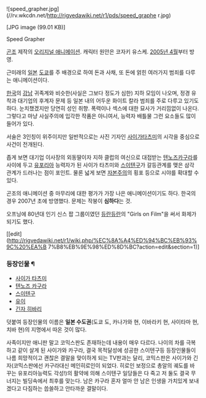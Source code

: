 ![speed_grapher.jpg](//rv.wkcdn.net/http://rigvedawiki.net/r1/pds/speed_graphe
r.jpg)

[JPG image (99.01 KB)]

Speed Grapher

[곤조](%EA%B3%A4%EC%A1%B0.md) 제작의 [오리지널 애니메이션](%EC%98%A4%EB%A6%AC%EC%A7%80%EB%84%90%20%EC%95%A0%EB%8B%88%EB%A9%94%EC%9D%B4%EC%85%98.md). 캐릭터 원안은 코자키
유스케. [2005년 4월](%EC%95%A0%EB%8B%88%EB%A9%94%EC%9D%B4%EC%85%98/2005%EB%85%84%204%EC%9B%94.md)부터 방영.

근미래의 [일본](%EC%9D%BC%EB%B3%B8.md) [도쿄](%EB%8F%84%EC%BF%84.md)를 주 배경으로 하여
돈과 사채, 또 돈에 얽힌 여러가지 범죄를 다루는 애니메이션이다.

[한국](%ED%95%9C%EA%B5%AD.md)의 [강남](%EA%B0%95%EB%82%A8.md) 귀족계와 비슷한(사실은
그보다 정도가 심한) 지하 모임이 나오며, 정경 유착과 대기업의 후계자 문제 등 일본 내의 어두운 화이트 칼라 범죄를 주로 다루고 있기도
하다. 눈치챘겠지만 당연히 성인 취향. 폭력이나 섹스에 대한 묘사가 거리낌없이 나온다. 그렇다고 마냥 사실주의에 입각한 작품은 아니여서,
능력자 배틀물 그런 요소들도 많이 들어가 있다.

서술은 3인칭이 위주이지만 일반적으로는 사진 기자인 [사이가타츠미](%EC%82%AC%EC%9D%B4%EA%B0%80%20%ED%83%80%EC%B8%A0%EB%AF%B8.md)의 시각을
중심으로 사건이 전개된다.

좁게 보면 대기업 이사장의 외동딸이자 지하 클럽의 여신으로 대접받는 [텐노즈카구라](%ED%85%90%EB%85%B8%EC%A6%88%20%EC%B9%B4%EA%B5%AC%EB%9D%BC.md)를 사이에 두고
[유포리아](%EC%9C%A0%ED%8F%AC%EB%A6%AC%EC%95%84.md) 능력자가 된 사이가 타츠미와
[스이텐구](%EC%8A%A4%EC%9D%B4%ED%85%90%EA%B5%AC%20%EC%B5%B8%EC%A7%80.md)가 갈등관계를
맺은 삼각 관계가 드러나는 점이 포인트. 물론 넓게 보면
[자본주의](%EC%9E%90%EB%B3%B8%EC%A3%BC%EC%9D%98.md)의 횡포 등으로 시야를 확대할 수 있다.

곤조의 애니메이션 중 마무리에 대한 평가가 가장 나은 애니메이션이기도 하다. 한국의 경우 2007년 초에 방영했다. 문제는 작붕이
**심하다**는 것.

  
오프닝에 80년대 인기 신스 팝 그룹이였던 [듀란듀란](%EB%93%80%EB%9E%80%20%EB%93%80%EB%9E%80.md)의 "Girls on Film"을 써서 화제가
되기도 했다.

[[edit](http://rigvedawiki.net/r1/wiki.php/%EC%8A%A4%ED%94%BC%EB%93%9C%20%EA%B
7%B8%EB%9E%98%ED%8D%BC?action=edit&section=1)]

### 등장인물 ¶

  * [사이가 타츠미](%EC%82%AC%EC%9D%B4%EA%B0%80%20%ED%83%80%EC%B8%A0%EB%AF%B8.md)
  * [텐노즈 카구라](%ED%85%90%EB%85%B8%EC%A6%88%20%EC%B9%B4%EA%B5%AC%EB%9D%BC.md)
  * [스이텐구](%EC%8A%A4%EC%9D%B4%ED%85%90%EA%B5%AC%20%EC%B5%B8%EC%A7%80.md)
  * [유이](%EC%9C%A0%EC%9D%B4.md)
  * [긴자 히바리](%EA%B8%B4%EC%9E%90%20%ED%9E%88%EB%B0%94%EB%A6%AC.md)  

덧붙여 등장인물의 이름은 **일본 수도권**(도쿄 도, 카나가와 현, 이바라키 현, 사이타마 현, 치바 현)의 지명에서 따온 것이 많다.

  

사족이지만 애니판 말고 코믹스판도 존재하는데 내용이 매우 다르다. 나이의 차를 극복하고 같이 살게 된 사이가와 카구라, 결국 목적달성에
성공한 스이텐구등 등장인물들이 나름 희망적이고 괜찮은 결말을 맞이하게 되는 TV판과는 달리, 코믹스판은 사이가와 긴자(코믹스판에선 카구라대신
메인히로인이 되었다. 히로인 보정으로 총알의 궤도를 바꾸는 유포리아능력도 각성!)의 활약에 의해 스이텐구 일당들은 다 죽고 저 둘도 결국
무너지는 빌딩속에서 최후를 맞는다. 남은 카구라 혼자 얼마 안 남은 인생을 가치있게 보내겠다고 다짐하는 씁쓸하고 안타까운 결말이다.

